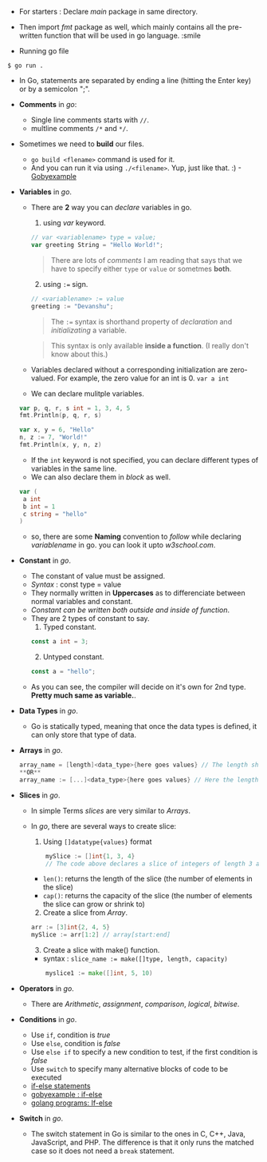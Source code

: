 - For starters : Declare _main_ package in same directory.

- Then import _fmt_ package as well, which mainly contains all the pre-written function that will be used in go language. :smile

- Running go file
```
$ go run .
```

- In Go, statements are separated by ending a line (hitting the Enter key) or by a semicolon ";".

- **Comments** in *go*: 
    - Single line comments starts with `//`.
    - multline comments `/*` and `*/`.

- Sometimes we need to **build** our files. 
    - `go build <flename>` command is used for it.
    - And you can run it via using `./<filename>`. Yup, just like that. :)
-[Gobyexample](https://gobyexample.com/)

- **Variables** in *go*.
    - There are **2** way you can *declare* variables in go.
        1. using *var* keyword.
        ```go
        // var <variablename> type = value;
        var greeting String = "Hello World!";
        ```
        > There are lots of *comments* I am reading that says that we have to specify either `type` or `value` or sometmes **both**.

        2. using `:=` sign.
        ```go
        // <variablename> := value
        greeting := "Devanshu";
        ```
        > The `:=` syntax is shorthand property of *declaration* and *initializating* a variable.

        >  This syntax is only available **inside a function**. (I really don't know about this.)

    - Variables declared without a corresponding initialization are zero-valued. For example, the zero value for an int is 0. `var a int`

    - We can declare mulitple variables.
    ```go
    var p, q, r, s int = 1, 3, 4, 5
	fmt.Println(p, q, r, s)

	var x, y = 6, "Hello"
	n, z := 7, "World!"
	fmt.Println(x, y, n, z)
    ```
    - If the `int`<type> keyword is not specified, you can declare different types of variables in the same line.
    - We can also declare them in *block* as well.
    ```go
    var (
     a int
     b int = 1
     c string = "hello"
   )
   ```
   - so, there are some **Naming** convention to *follow* while declaring *variablename* in go. you can look it upto *w3school.com*. 


- **Constant** in *go*.
    - The constant of value must be assigned.
    - *Syntax* : const <CONSTNAME> type = value
    - They normally written in **Uppercases** as to differenciate between normal variables and constant.
    - *Constant can be written both outside and inside of function*.
    - They are 2 types of constant to say.
        1. Typed constant.
        ```go
        const a int = 3;
        ```
        2. Untyped constant.
        ```go
        const a = "hello";
        ```
    - As you can see, the compiler will decide on it's own for 2nd type. **Pretty much same as variable.**.

- **Data Types** in *go*.
    - Go is statically typed, meaning that once the data types is defined, it can only store that type of data.

- **Arrays** in *go*.
    ```go
    array_name = [length]<data_type>{here goes values} // The length should be pre-defined.
    **OR**
    array_name := [...]<data_type>{here goes values} // Here the length will *inferred* (means that the compiler decides the length of the array, based on the number of values.)
    ```


- **Slices** in *go*.
    - In simple Terms *slices* are very similar to *Arrays*.
    - In *go*, there are several ways to create slice:
        1. Using `[]datatype{values}` format
        ```go
            mySlice := []int{1, 3, 4} 
            // The code above declares a slice of integers of length 3 and also the capacity of 3.
        ```
        - `len()`: returns the length of the slice (the number of elements in the slice)
        - `cap()`: returns the capacity of the slice (the number of elements the slice can grow or shrink to)

        2. Create a slice from *Array*.
        ```go
        arr := [3]int{2, 4, 5}
        mySlice := arr[1:2] // array[start:end]
        ```

        3. Create a slice with make() function.
        - syntax : `slice_name := make([]type, length, capacity)`
        ```go
            myslice1 := make([]int, 5, 10)
        ```

- **Operators** in *go*.
    - There are *Arithmetic*, *assignment*, *comparison*, *logical*, *bitwise*.

- **Conditions** in *go*.
    - Use `if`, condition is *true*
    - Use `else`, condition is *false*
    - Use `else if` to specify a new condition to test, if the first condition is *false*
    - Use `switch` to specify many alternative blocks of code to be executed
    - [if-else statements](https://yourbasic.org/golang/if-else-statement/)
    - [gobyexample : if-else](https://gobyexample.com/if-else)
    - [golang programs: If-else](https://www.golangprograms.com/golang-if-else-statements.html)

- **Switch** in *go*.
    - The switch statement in Go is similar to the ones in C, C++, Java, JavaScript, and PHP. The difference is that it only runs the matched case so it does not need a `break` statement.